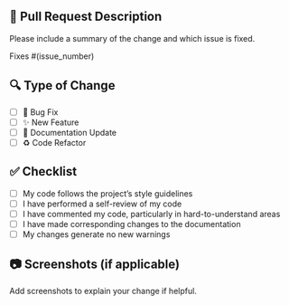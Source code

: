 ## 📄 Pull Request Description

Please include a summary of the change and which issue is fixed.

Fixes #(issue_number)

## 🔍 Type of Change

- [ ] 🐛 Bug Fix
- [ ] ✨ New Feature
- [ ] 📝 Documentation Update
- [ ] ♻️ Code Refactor

## ✅ Checklist

- [ ] My code follows the project’s style guidelines
- [ ] I have performed a self-review of my code
- [ ] I have commented my code, particularly in hard-to-understand areas
- [ ] I have made corresponding changes to the documentation
- [ ] My changes generate no new warnings

## 📷 Screenshots (if applicable)

Add screenshots to explain your change if helpful.
